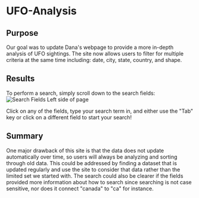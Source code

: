 # UFO-Analysis

## Purpose
Our goal was to update Dana's webpage to provide a more in-depth analysis of UFO sightings. The site now allows users to filter for multiple criteria at the same time including: date, city, state, country, and shape.

## Results

To perform a search, simply scroll down to the search fields:
![Search Fields Left side of page](../static/images/SearchFields.png)

Click on any of the fields, type your search term in, and either use the "Tab" key or click on a different field to start your search!

## Summary

One major drawback of this site is that the data does not update automatically over time, so users will always be analyzing and sorting through old data. This could be addressed by finding a dataset that is updated regularly and use the site to consider that data rather than the limited set we started with. The search could also be clearer if the fields provided more information about how to search since searching is not case sensitive, nor does it connect "canada" to "ca" for instance.

